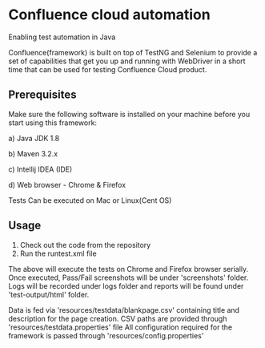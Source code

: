 # Confluence cloud automation

Enabling test automation in Java

Confluence(framework) is built on top of TestNG and Selenium to provide a set of capabilities that get you up and running with WebDriver in a short time that can be used for testing Confluence Cloud product.


## Prerequisites

Make sure the following software is installed on your machine before you start using this framework:

a) Java JDK 1.8

b) Maven 3.2.x

c) Intellij IDEA (IDE)

d) Web browser - Chrome & Firefox


Tests Can be executed on Mac or Linux(Cent OS)





## Usage

1. Check out the code from the repository
2. Run the runtest.xml file

The above will execute the tests on Chrome and Firefox browser serially. Once executed, Pass/Fail screenshots will be under 'screenshots' folder.
Logs will be recorded under logs folder and reports will be found under 'test-output/html' folder.


Data is fed via 'resources/testdata/blankpage.csv' containing title and description for the page creation. 
CSV paths are provided through 'resources/testdata.properties' file
All configuration required for the framework is passed through 'resources/config.properties'



